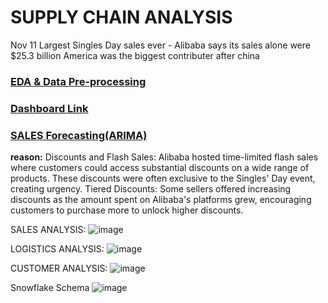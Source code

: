 # SUPPLY CHAIN ANALYSIS
Nov 11 Largest Singles Day sales ever - Alibaba says its sales alone were $25.3 billion
America was the biggest contributer after china

### [EDA & Data Pre-processing]()
### [Dashboard Link](https://app.powerbi.com/view?r=eyJrIjoiMTY4NWVkODEtODQ3Ny00YzkwLWI2MDYtNWIyYTg5OWNhNjM1IiwidCI6IjRjMzMwZTYyLWY1YWEtNDQ4MS04YzVlLTIxZmU0MmFlZDgxYyJ9)
### [SALES Forecasting(ARIMA)](https://github.com/abhinavbhandar/supplychain/blob/main/Sales_Forecast_ARIMA.ipynb)

**reason:**
Discounts and Flash Sales:
Alibaba hosted time-limited flash sales where customers could access substantial discounts on a wide range of products. These discounts were often exclusive to the Singles' Day event, creating urgency.
Tiered Discounts:
Some sellers offered increasing discounts as the amount spent on Alibaba's platforms grew, encouraging customers to purchase more to unlock higher discounts.

SALES ANALYSIS:
![image](https://github.com/user-attachments/assets/027a52ca-86bb-4ebd-9a54-e8de8c027370)

LOGISTICS ANALYSIS:
![image](https://github.com/user-attachments/assets/24ab8ccc-59c6-410d-9815-d8e7d5011463)

CUSTOMER ANALYSIS:
![image](https://github.com/user-attachments/assets/38441698-9038-4d16-b185-dc86046c62c0)





Snowflake Schema
![image](https://github.com/user-attachments/assets/bbc4ca3a-4727-4eec-8a4d-0c25c9ade6f1)
